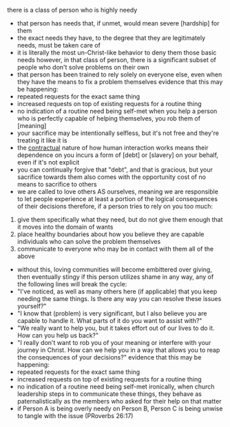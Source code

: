 
there is a class of person who is highly needy
- that person has needs that, if unmet, would mean severe [hardship] for them
- the exact needs they have, to the degree that they are legitimately needs, must be taken care of
- it is literally the most un-Christ-like behavior to deny them those basic needs
however, in that class of person, there is a significant subset of people who don't solve problems on their own
- that person has been trained to rely solely on everyone else, even when they have the means to fix a problem themselves
evidence that this may be happening:
- repeated requests for the exact same thing
- increased requests on top of existing requests for a routine thing
- no indication of a routine need being self-met
when you help a person who is perfectly capable of helping themselves, you rob them of [meaning]
- your sacrifice may be intentionally selfless, but it's not free and they're treating it like it is
- the [contractual](boundaries) nature of how human interaction works means their dependence on you incurs a form of [debt] or [slavery] on your behalf, even if it's not explicit
- you can continually forgive that "debt", and that is gracious, but your sacrifice towards them also comes with the opportunity cost of no means to sacrifice to others
- we are called to love others AS ourselves, meaning we are responsible to let people experience at least a portion of the logical consequences of their decisions
therefore, if a person tries to rely on you too much:
1. give them specifically what they need, but do not give them enough that it moves into the domain of wants
2. place healthy boundaries about how you believe they are capable individuals who can solve the problem themselves
3. communicate to everyone who may be in contact with them all of the above
- without this, loving communities will become embittered over giving, then eventually stingy
if this person utilizes shame in any way, any of the following lines will break the cycle:
- "I've noticed, as well as many others here (if applicable) that you keep needing the same things. Is there any way you can resolve these issues yourself?"
- "I know that (problem) is very significant, but I also believe you are capable to handle it. What parts of it do you want to assist with?"
- "We really want to help you, but it takes effort out of our lives to do it. How can you help us back?"
- "I really don't want to rob you of your meaning or interfere with your journey in Christ. How can we help you in a way that allows you to reap the consequences of your decisions?"
evidence that this may be happening:
- repeated requests for the exact same thing
- increased requests on top of existing requests for a routine thing
- no indication of a routine need being self-met
ironically, when church leadership steps in to communicate these things, they behave as paternalistically as the members who asked for their help on that matter
- if Person A is being overly needy on Person B, Person C is being unwise to tangle with the issue (PRoverbs 26:17)
